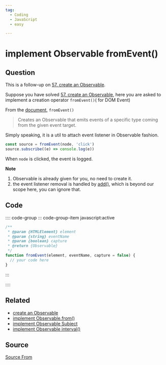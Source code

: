 ```yaml
---
tag:
  - Coding
  - JavaScript
  - easy

---
```

  
# implement Observable fromEvent()

## Question
This is a follow-up on [57\. create an Observable](https://bigfrontend.dev/problem/create-an-Observable).

Suppose you have solved [57\. create an Observable](https://bigfrontend.dev/problem/create-an-Observable), here you are asked to implement a creation operator `fromEvent()`( for DOM Event)

From the [document](https://rxjs-dev.firebaseapp.com/api/index/function/fromEvent), `fromEvent()`

> Creates an Observable that emits events of a specific type coming from the given event target.

Simply speaking, it is a util to attach event listener in Observable fashion.

```js
const source = fromEvent(node, 'click')
source.subscribe((e) => console.log(e))
```

When `node` is clicked, the event is logged.

**Note**

1.  Observable is already given for you, no need to create it.
2.  the event listener removal is handled by [add()](https://rxjs-dev.firebaseapp.com/api/index/class/Subscription#add), which is beyond our scope here, you can ignore that.

## Code
:::: code-group
::: code-group-item javascript:active
```javascript
/**
 * @param {HTMLElement} element
 * @param {string} eventName
 * @param {boolean} capture
 * @return {Observable}
 */
function fromEvent(element, eventName, capture = false) {
  // your code here
}
```
:::
    
::::


## Related

+ [create an Observable](./create-an-Observable)
+ [implement Observable.from()](./implement-Observable-from)
+ [implement Observable Subject](./implement-Observable-Subject)
+ [implement Observable interval()](./implement-Observable-interval)
##  Source
[Source From](https://bigfrontend.dev/problem/implement-Observable-fromEvent)

  